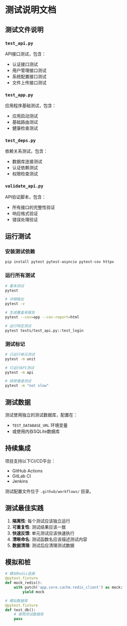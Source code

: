 # 测试说明文档

## 测试文件说明

### `test_api.py`

API接口测试，包含：
- 认证接口测试
- 用户管理接口测试
- 系统配置接口测试
- 文件上传接口测试

### `test_app.py`

应用程序基础测试，包含：
- 应用启动测试
- 基础路由测试
- 健康检查测试

### `test_deps.py`

依赖关系测试，包含：
- 数据库连接测试
- 认证依赖测试
- 权限检查测试

### `validate_api.py`

API验证脚本，包含：
- 所有接口的完整性验证
- 响应格式验证
- 错误处理验证

## 运行测试

### 安装测试依赖
```bash
pip install pytest pytest-asyncio pytest-cov httpx
```

### 运行所有测试
```bash
# 基本测试
pytest

# 详细输出
pytest -v

# 生成覆盖率报告
pytest --cov=app --cov-report=html

# 运行特定测试
pytest tests/test_api.py::test_login
```

### 测试标记
```bash
# 只运行单元测试
pytest -m unit

# 只运行API测试
pytest -m api

# 排除慢速测试
pytest -m "not slow"
```

## 测试数据

测试使用独立的测试数据库，配置在：
- `TEST_DATABASE_URL` 环境变量
- 或使用内存SQLite数据库

## 持续集成

项目支持以下CI/CD平台：
- GitHub Actions
- GitLab CI
- Jenkins

测试配置文件位于 `.github/workflows/` 目录。

## 测试最佳实践

1. **隔离性**: 每个测试应该独立运行
2. **可重复性**: 测试结果应该一致
3. **快速反馈**: 单元测试应该快速执行
4. **清晰命名**: 测试函数名应该描述测试内容
5. **数据清理**: 测试后应清理测试数据

## 模拟和桩
```python
# 模拟Redis连接
@pytest.fixture
def mock_redis():
    with patch('app.core.cache.redis_client') as mock:
        yield mock

# 模拟数据库
@pytest.fixture
def test_db():
    # 使用测试数据库
    pass
```